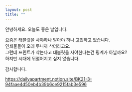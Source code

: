 ```yaml
---
layout: post
title: ""
---
```

안녕하세요. 오늘도 좋은 날입니다.  


요즘은 태블릿을 사야하나 말아야 하나 고민하고 있습니다.  
인쇄물들이 오래 두니까 삭더라고요.  
그런데 프린트가 삭는다고 태블릿을 사야한다는건 핑계가 아닐까요?  
하지만 시대에 뒤떨어지고 싶지 않습니다.  

감사합니다.  



https://dailyapartment.notion.site/BK21-3-94faae4d50eb4b39b6ce9215fab3e596

